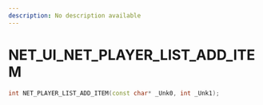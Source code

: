 ```yaml
---
description: No description available 
---
```


# NET_UI\_NET_PLAYER_LIST_ADD_ITEM

```cpp
int NET_PLAYER_LIST_ADD_ITEM(const char* _Unk0, int _Unk1);
```